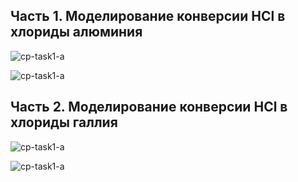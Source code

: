 ## **Часть 1. Моделирование конверсии** **HCl в хлориды алюминия** 



![cp-task1-a](/Users/asap/numerical-methods/assets/cp-task1-a.png)

![cp-task1-a](/Users/asap/numerical-methods/assets/cp-task1-b.png)

## **Часть 2. Моделирование конверсии** **HCl в хлориды галлия** 

![cp-task1-a](/Users/asap/numerical-methods/assets/cp-task2-a.png)

![cp-task1-a](/Users/asap/numerical-methods/assets/cp-task2-b.png)


